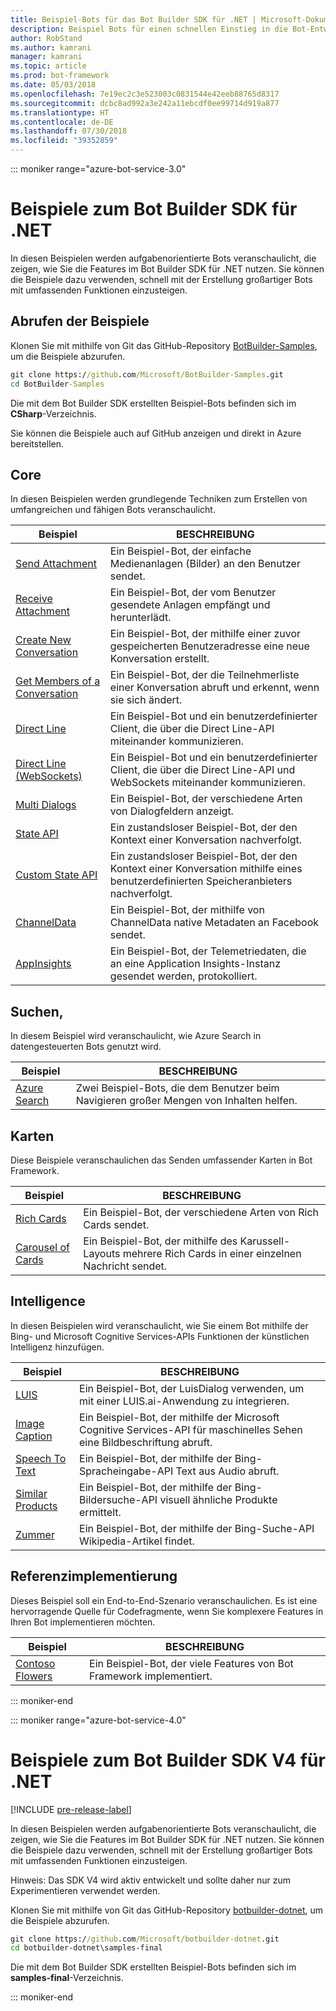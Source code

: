 ```yaml
---
title: Beispiel-Bots für das Bot Builder SDK für .NET | Microsoft-Dokumentation
description: Beispiel Bots für einen schnellen Einstieg in die Bot-Entwicklung mit dem Bot Builder SDK für .NET.
author: RobStand
ms.author: kamrani
manager: kamrani
ms.topic: article
ms.prod: bot-framework
ms.date: 05/03/2018
ms.openlocfilehash: 7e19ec2c3e523003c0831544e42eeb88765d8317
ms.sourcegitcommit: dcbc8ad992a3e242a11ebcdf0ee99714d919a877
ms.translationtype: HT
ms.contentlocale: de-DE
ms.lasthandoff: 07/30/2018
ms.locfileid: "39352859"
---
```

::: moniker range="azure-bot-service-3.0"

# <a name="bot-builder-sdk-for-net-samples"></a>Beispiele zum Bot Builder SDK für .NET

In diesen Beispielen werden aufgabenorientierte Bots veranschaulicht, die zeigen, wie Sie die Features im Bot Builder SDK für .NET nutzen. Sie können die Beispiele dazu verwenden, schnell mit der Erstellung großartiger Bots mit umfassenden Funktionen einzusteigen.

## <a name="get-the-samples"></a>Abrufen der Beispiele
Klonen Sie mit mithilfe von Git das GitHub-Repository [BotBuilder-Samples](https://github.com/Microsoft/BotBuilder-Samples), um die Beispiele abzurufen.

```cmd
git clone https://github.com/Microsoft/BotBuilder-Samples.git
cd BotBuilder-Samples
```

Die mit dem Bot Builder SDK erstellten Beispiel-Bots befinden sich im **CSharp**-Verzeichnis.

Sie können die Beispiele auch auf GitHub anzeigen und direkt in Azure bereitstellen.

## <a name="core"></a>Core
In diesen Beispielen werden grundlegende Techniken zum Erstellen von umfangreichen und fähigen Bots veranschaulicht.

Beispiel | BESCHREIBUNG
------------ | ------------- 
[Send Attachment](https://github.com/Microsoft/BotBuilder-Samples/tree/master/CSharp/core-SendAttachment) | Ein Beispiel-Bot, der einfache Medienanlagen (Bilder) an den Benutzer sendet. 
[Receive Attachment](https://github.com/Microsoft/BotBuilder-Samples/tree/master/CSharp/core-ReceiveAttachment) | Ein Beispiel-Bot, der vom Benutzer gesendete Anlagen empfängt und herunterlädt. 
[Create New Conversation](https://github.com/Microsoft/BotBuilder-Samples/tree/master/CSharp/core-CreateNewConversation)  | Ein Beispiel-Bot, der mithilfe einer zuvor gespeicherten Benutzeradresse eine neue Konversation erstellt.
[Get Members of a Conversation](https://github.com/Microsoft/BotBuilder-Samples/tree/master/CSharp/core-GetConversationMembers) | Ein Beispiel-Bot, der die Teilnehmerliste einer Konversation abruft und erkennt, wenn sie sich ändert. 
[Direct Line](https://github.com/Microsoft/BotBuilder-Samples/tree/master/CSharp/core-DirectLine) | Ein Beispiel-Bot und ein benutzerdefinierter Client, die über die Direct Line-API miteinander kommunizieren. 
[Direct Line (WebSockets)](https://github.com/Microsoft/BotBuilder-Samples/tree/master/CSharp/core-DirectLineWebSockets) | Ein Beispiel-Bot und ein benutzerdefinierter Client, die über die Direct Line-API und WebSockets miteinander kommunizieren. 
[Multi Dialogs](https://github.com/Microsoft/BotBuilder-Samples/tree/master/CSharp/core-MultiDialogs) | Ein Beispiel-Bot, der verschiedene Arten von Dialogfeldern anzeigt.
[State API](https://github.com/Microsoft/BotBuilder-Samples/tree/master/CSharp/core-State) | Ein zustandsloser Beispiel-Bot, der den Kontext einer Konversation nachverfolgt.
[Custom State API](https://github.com/Microsoft/BotBuilder-Samples/tree/master/CSharp/core-CustomState) | Ein zustandsloser Beispiel-Bot, der den Kontext einer Konversation mithilfe eines benutzerdefinierten Speicheranbieters nachverfolgt.
[ChannelData](https://github.com/Microsoft/BotBuilder-Samples/tree/master/CSharp/core-ChannelData) | Ein Beispiel-Bot, der mithilfe von ChannelData native Metadaten an Facebook sendet.
[AppInsights](https://github.com/Microsoft/BotBuilder-Samples/tree/master/CSharp/core-AppInsights) | Ein Beispiel-Bot, der Telemetriedaten, die an eine Application Insights-Instanz gesendet werden, protokolliert.

## <a name="search"></a>Suchen,
In diesem Beispiel wird veranschaulicht, wie Azure Search in datengesteuerten Bots genutzt wird.

Beispiel | BESCHREIBUNG
------------ | -------------
[Azure Search](https://github.com/Microsoft/BotBuilder-Samples/tree/master/CSharp/demo-Search) | Zwei Beispiel-Bots, die dem Benutzer beim Navigieren großer Mengen von Inhalten helfen.


## <a name="cards"></a>Karten
Diese Beispiele veranschaulichen das Senden umfassender Karten in Bot Framework.

Beispiel | BESCHREIBUNG
------------ | -------------
[Rich Cards](https://github.com/Microsoft/BotBuilder-Samples/tree/master/CSharp/cards-RichCards) | Ein Beispiel-Bot, der verschiedene Arten von Rich Cards sendet.
[Carousel of Cards](https://github.com/Microsoft/BotBuilder-Samples/tree/master/CSharp/cards-CarouselCards) | Ein Beispiel-Bot, der mithilfe des Karussell-Layouts mehrere Rich Cards in einer einzelnen Nachricht sendet.

## <a name="intelligence"></a>Intelligence
In diesen Beispielen wird veranschaulicht, wie Sie einem Bot mithilfe der Bing- und Microsoft Cognitive Services-APIs Funktionen der künstlichen Intelligenz hinzufügen.

Beispiel | BESCHREIBUNG
------------ | -------------
[LUIS](https://github.com/Microsoft/BotBuilder-Samples/tree/master/CSharp/intelligence-LUIS) | Ein Beispiel-Bot, der LuisDialog verwenden, um mit einer LUIS.ai-Anwendung zu integrieren.
[Image Caption](https://github.com/Microsoft/BotBuilder-Samples/tree/master/CSharp/intelligence-ImageCaption) | Ein Beispiel-Bot, der mithilfe der Microsoft Cognitive Services-API für maschinelles Sehen eine Bildbeschriftung abruft.
[Speech To Text](https://github.com/Microsoft/BotBuilder-Samples/tree/master/CSharp/intelligence-SpeechToText)  | Ein Beispiel-Bot, der mithilfe der Bing-Spracheingabe-API Text aus Audio abruft.
[Similar Products](https://github.com/Microsoft/BotBuilder-Samples/tree/master/CSharp/intelligence-SimilarProducts) | Ein Beispiel-Bot, der mithilfe der Bing-Bildersuche-API visuell ähnliche Produkte ermittelt. 
[Zummer](https://github.com/Microsoft/BotBuilder-Samples/tree/master/CSharp/intelligence-Zummer) | Ein Beispiel-Bot, der mithilfe der Bing-Suche-API Wikipedia-Artikel findet.

## <a name="reference-implementation"></a>Referenzimplementierung
Dieses Beispiel soll ein End-to-End-Szenario veranschaulichen. Es ist eine hervorragende Quelle für Codefragmente, wenn Sie komplexere Features in Ihren Bot implementieren möchten.


Beispiel | BESCHREIBUNG
------------ | -------------
[Contoso Flowers](https://github.com/Microsoft/BotBuilder-Samples/tree/master/CSharp/demo-ContosoFlowers) | Ein Beispiel-Bot, der viele Features von Bot Framework implementiert.

::: moniker-end

::: moniker range="azure-bot-service-4.0"
# <a name="bot-builder-sdk-v4-net-samples"></a>Beispiele zum Bot Builder SDK V4 für .NET
[!INCLUDE [pre-release-label](../includes/pre-release-label.md)]

In diesen Beispielen werden aufgabenorientierte Bots veranschaulicht, die zeigen, wie Sie die Features im Bot Builder SDK für .NET nutzen. Sie können die Beispiele dazu verwenden, schnell mit der Erstellung großartiger Bots mit umfassenden Funktionen einzusteigen. 

Hinweis: Das SDK V4 wird aktiv entwickelt und sollte daher nur zum Experimentieren verwendet werden. 

Klonen Sie mit mithilfe von Git das GitHub-Repository [botbuilder-dotnet](https://github.com/Microsoft/botbuilder-dotnet), um die Beispiele abzurufen.
```cmd
git clone https://github.com/Microsoft/botbuilder-dotnet.git
cd botbuilder-dotnet\samples-final
```
Die mit dem Bot Builder SDK erstellten Beispiel-Bots befinden sich im **samples-final**-Verzeichnis.


::: moniker-end

